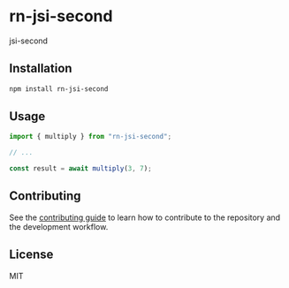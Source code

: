 # rn-jsi-second

jsi-second

## Installation

```sh
npm install rn-jsi-second
```

## Usage

```js
import { multiply } from "rn-jsi-second";

// ...

const result = await multiply(3, 7);
```

## Contributing

See the [contributing guide](CONTRIBUTING.md) to learn how to contribute to the repository and the development workflow.

## License

MIT
